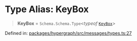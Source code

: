 # Type Alias: KeyBox

> **KeyBox** = `Schema.Schema.Type`\<*typeof* [`KeyBox`](../variables/KeyBox.md)\>

Defined in: [packages/hypergraph/src/messages/types.ts:27](https://github.com/hashirpm/hypergraph/blob/ab4ea1cdb9430798142e0d735aac9d31c2cf0ae0/packages/hypergraph/src/messages/types.ts#L27)
